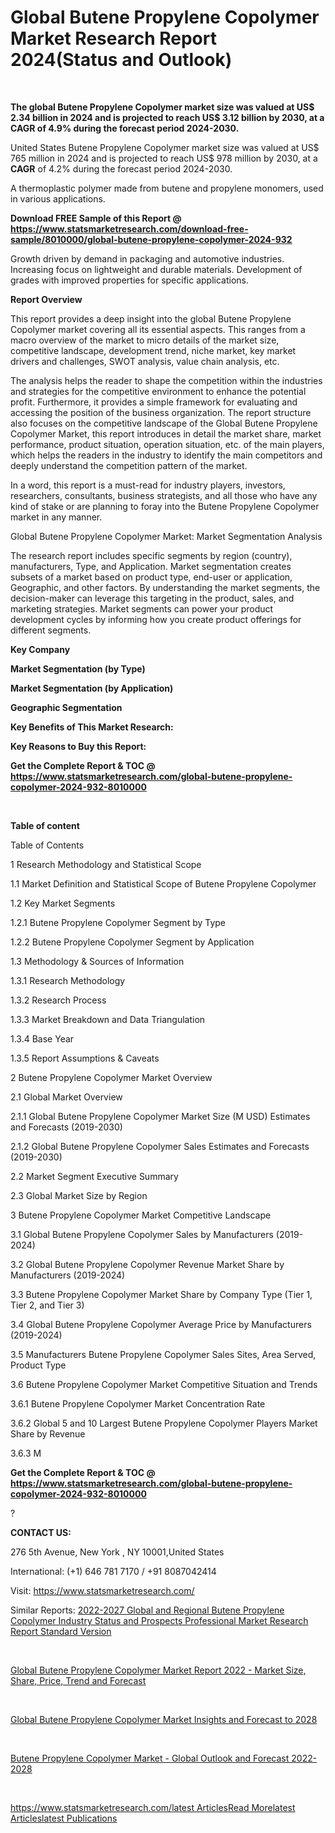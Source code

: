 <h1>Global Butene Propylene Copolymer Market Research Report 2024(Status and Outlook)</h1><br/><p><strong>The global Butene Propylene Copolymer market size was valued at US$ 2.34 billion in 2024 and is projected to reach US$ 3.12 billion by 2030, at a <strong>CAGR</strong> of 4.9% during the forecast period 2024-2030.</strong></p>
 
 
 
 <p>United States Butene Propylene Copolymer market size was valued at US$ 765 million in 2024 and is projected to reach US$ 978 million by 2030, at a <strong>CAGR</strong> of 4.2% during the forecast period 2024-2030.</p>
 
 
 
 <p>A thermoplastic polymer made from butene and propylene monomers, used in various applications.</p>
 
 
 
 <p><strong>Download FREE Sample of this Report @ <a href="https://www.statsmarketresearch.com/download-free-sample/8010000/global-butene-propylene-copolymer-2024-932">https://www.statsmarketresearch.com/download-free-sample/8010000/global-butene-propylene-copolymer-2024-932</a></strong></p>
 
 
 
 <p>Growth driven by demand in packaging and automotive industries. Increasing focus on lightweight and durable materials. Development of grades with improved properties for specific applications.</p>
 
 
 
 <p><strong>Report Overview</strong></p>
 
 
 
 <p>This report provides a deep insight into the global Butene Propylene Copolymer market covering all its essential aspects. This ranges from a macro overview of the market to micro details of the market size, competitive landscape, development trend, niche market, key market drivers and challenges, SWOT analysis, value chain analysis, etc.</p>
 
 
 
 <p>The analysis helps the reader to shape the competition within the industries and strategies for the competitive environment to enhance the potential profit. Furthermore, it provides a simple framework for evaluating and accessing the position of the business organization. The report structure also focuses on the competitive landscape of the Global Butene Propylene Copolymer Market, this report introduces in detail the market share, market performance, product situation, operation situation, etc. of the main players, which helps the readers in the industry to identify the main competitors and deeply understand the competition pattern of the market.</p>
 
 
 
 <p>In a word, this report is a must-read for industry players, investors, researchers, consultants, business strategists, and all those who have any kind of stake or are planning to foray into the Butene Propylene Copolymer market in any manner.</p>
 
 
 
 <p>Global Butene Propylene Copolymer Market: Market Segmentation Analysis</p>
 
 
 
 <p>The research report includes specific segments by region (country), manufacturers, Type, and Application. Market segmentation creates subsets of a market based on product type, end-user or application, Geographic, and other factors. By understanding the market segments, the decision-maker can leverage this targeting in the product, sales, and marketing strategies. Market segments can power your product development cycles by informing how you create product offerings for different segments.</p>
 
 
 
 <p><strong>Key Company</strong></p>
 
 
 
 <p><strong>Market Segmentation (by Type)</strong></p>
 
 
 
 <p><strong>Market Segmentation (<strong>by Application</strong>)</strong></p>
 
 
 
 <p><strong>Geographic Segmentation</strong></p>
 
 
 
 <p><strong>Key Benefits of This Market Research:</strong></p>
 
 
 
 <p><strong>Key <strong>Reasons to Buy</strong> this Report:</strong></p>
 
 
 
 <div><b>Get the Complete Report & TOC @ <a href="https://www.statsmarketresearch.com/global-butene-propylene-copolymer-2024-932-8010000">https://www.statsmarketresearch.com/global-butene-propylene-copolymer-2024-932-8010000</a></b></div>
 
 
 
 <p><br />
 
 <b>Table of content</b></p>
 
 
 
 <p>Table of Contents<br />
 
 1 Research Methodology and Statistical Scope<br />
 
 1.1 Market Definition and Statistical Scope of Butene Propylene Copolymer<br />
 
 1.2 Key Market Segments<br />
 
 1.2.1 Butene Propylene Copolymer Segment by Type<br />
 
 1.2.2 Butene Propylene Copolymer Segment by Application<br />
 
 1.3 Methodology & Sources of Information<br />
 
 1.3.1 Research Methodology<br />
 
 1.3.2 Research Process<br />
 
 1.3.3 Market Breakdown and Data Triangulation<br />
 
 1.3.4 Base Year<br />
 
 1.3.5 Report Assumptions & Caveats<br />
 
 2 Butene Propylene Copolymer Market Overview<br />
 
 2.1 Global Market Overview<br />
 
 2.1.1 Global Butene Propylene Copolymer Market Size (M USD) Estimates and Forecasts (2019-2030)<br />
 
 2.1.2 Global Butene Propylene Copolymer Sales Estimates and Forecasts (2019-2030)<br />
 
 2.2 Market Segment Executive Summary<br />
 
 2.3 Global Market Size by Region<br />
 
 3 Butene Propylene Copolymer Market Competitive Landscape<br />
 
 3.1 Global Butene Propylene Copolymer Sales by Manufacturers (2019-2024)<br />
 
 3.2 Global Butene Propylene Copolymer Revenue Market Share by Manufacturers (2019-2024)<br />
 
 3.3 Butene Propylene Copolymer Market Share by Company Type (Tier 1, Tier 2, and Tier 3)<br />
 
 3.4 Global Butene Propylene Copolymer Average Price by Manufacturers (2019-2024)<br />
 
 3.5 Manufacturers Butene Propylene Copolymer Sales Sites, Area Served, Product Type<br />
 
 3.6 Butene Propylene Copolymer Market Competitive Situation and Trends<br />
 
 3.6.1 Butene Propylene Copolymer Market Concentration Rate<br />
 
 3.6.2 Global 5 and 10 Largest Butene Propylene Copolymer Players Market Share by Revenue<br />
 
 3.6.3 M</p>
 
 
 
 <div><b>Get the Complete Report & TOC @ <a href="https://www.statsmarketresearch.com/global-butene-propylene-copolymer-2024-932-8010000">https://www.statsmarketresearch.com/global-butene-propylene-copolymer-2024-932-8010000</a></b></div>
 
 
 
 <p>? </p>
 
 
 
 <p><b>CONTACT US:</b><br />
 
 276 5th Avenue, New York , NY 10001,United States<br />
 
 International: (+1) 646 781 7170 / +91 8087042414<br />
 
 Visit: <a href="https://www.statsmarketresearch.com/">https://www.statsmarketresearch.com/</a><br />
 
 Similar Reports: <a href="https://www.statsmarketresearch.com/global-butene-propylene-copolymer-2024-932-8010000">2022-2027 Global and Regional Butene Propylene Copolymer Industry Status and Prospects Professional Market Research Report Standard Version</a><br />
 
 <br />
 
 <a href="https://www.statsmarketresearch.com/global-butene-propylene-copolymer-2024-932-8010000">Global Butene Propylene Copolymer Market Report 2022 - Market Size, Share, Price, Trend and Forecast</a><br />
 
 <br />
 
 <a href="https://www.statsmarketresearch.com/global-butene-propylene-copolymer-2024-932-8010000">Global Butene Propylene Copolymer Market Insights and Forecast to 2028</a><br />
 
 <br />
 
 <a href="https://www.statsmarketresearch.com/global-butene-propylene-copolymer-2024-932-8010000">Butene Propylene Copolymer Market - Global Outlook and Forecast 2022-2028</a><br />
 
 <br />
 
 <a href="https://gyeongbokgung.com">https://www.statsmarketresearch.com/</a><a href="https://hallyeomaritime.com">latest Articles</a><a href="https://jingwansa.com">Read More</a><a href="https://nguoiviet.jp/">latest Articles</a><a href="https://www.intelmarketresearch.com/">latest Publications</a></p>